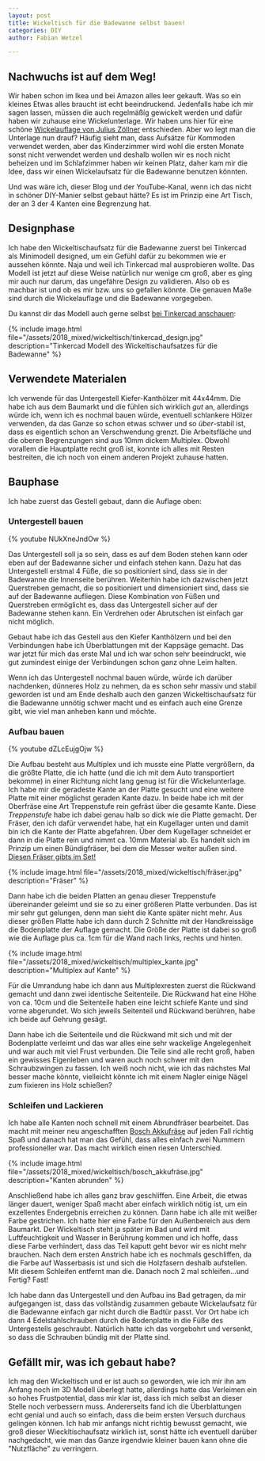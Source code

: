 ```yaml
---
layout: post
title: Wickeltisch für die Badewanne selbst bauen!
categories: DIY
author: Fabian Wetzel

---
```


## Nachwuchs ist auf dem Weg!

Wir haben schon im Ikea und bei Amazon alles leer gekauft. Was so ein kleines Etwas alles braucht ist echt beeindruckend. Jedenfalls habe ich mir sagen lassen, müssen die auch regelmäßíg gewickelt werden und dafür haben wir zuhause eine Wickelunterlage. Wir haben uns hier für eine schöne [Wickelauflage von Julius Zöllner](https://amzn.to/2OH8wSl) entschieden. Aber wo legt man die Unterlage nun drauf? Häufig sieht man, dass Aufsätze für Kommoden verwendet werden, aber das Kinderzimmer wird wohl die ersten Monate sonst nicht verwendet werden und deshalb wollen wir es noch nicht beheizen und im Schlafzimmer haben wir keinen Platz, daher kam mir die Idee, dass wir einen Wickelaufsatz für die Badewanne benutzen könnten.
<!-- more -->
Und was wäre ich, dieser Blog und der YouTube-Kanal, wenn ich das nicht in schöner DIY-Manier selbst gebaut hätte? Es ist im Prinzip eine Art Tisch, der an 3 der 4 Kanten eine Begrenzung hat.

## Designphase

Ich habe den Wickeltischaufsatz für die Badewanne zuerst bei Tinkercad als Minimodell designed, um ein Gefühl dafür zu bekommen wie er aussehen könnte. Naja und weil ich Tinkercad mal ausprobieren wollte. Das Modell ist jetzt auf diese Weise natürlich nur wenige cm groß, aber es ging mir auch nur darum, das ungefähre Design zu validieren. Also ob es machbar ist und ob es mir bzw. uns so gefallen könnte. Die genauen Maße sind durch die Wickelauflage und die Badewanne vorgegeben.

Du kannst dir das Modell auch gerne selbst [bei Tinkercad anschauen](https://www.tinkercad.com/things/6ZwW7RE8nSv):

{% include image.html file="/assets/2018_mixed/wickeltisch/tinkercad_design.jpg" description="Tinkercad Modell des Wickeltischaufsatzes für die Badewanne" %}

## Verwendete Materialen

Ich verwende für das Untergestell Kiefer-Kanthölzer mit 44x44mm. Die habe ich aus dem Baumarkt und die fühlen sich wirklich *gut* an, allerdings würde ich, wenn ich es nochmal bauen würde, eventuell schlankere Hölzer verwenden, da das Ganze so schon etwas schwer und so *über*-stabil ist, dass es eigentlich schon an Verschwendung grenzt. Die Arbeitsfläche und die oberen Begrenzungen sind aus 10mm dickem Multiplex. Obwohl vorallem die Hauptplatte recht groß ist, konnte ich alles mit Resten bestreiten, die ich noch von einem anderen Projekt zuhause hatten.

## Bauphase

Ich habe zuerst das Gestell gebaut, dann die Auflage oben:

### Untergestell bauen

{% youtube NUkXneJndOw %}

Das Untergestell soll ja so sein, dass es auf dem Boden stehen kann oder eben auf der Badewanne sicher und einfach stehen kann. Dazu hat das Untergestell erstmal 4 Füße, die so positioniert sind, dass sie in der Badewanne die Innenseite berühren. Weiterhin habe ich dazwischen jetzt Querstreben gemacht, die so positioniert und dimensioniert sind, dass sie auf der Badewanne aufliegen. Diese Kombination von Füßen und Querstreben ermöglicht es, dass das Untergestell sicher auf der Badewanne stehen kann. Ein Verdrehen oder Abrutschen ist einfach gar nicht möglich.

Gebaut habe ich das Gestell aus den Kiefer Kanthölzern und bei den Verbindungen habe ich Überblattungen mit der Kappsäge gemacht. Das war jetzt für mich das erste Mal und ich war schon sehr beeindruckt, wie gut zumindest einige der Verbindungen schon ganz ohne Leim halten.

Wenn ich das Untergestell nochmal bauen würde, würde ich darüber nachdenken, dünneres Holz zu nehmen, da es schon sehr massiv und stabil geworden ist und am Ende deshalb auch den ganzen Wickeltischaufsatz für die Badewanne unnötig schwer macht und es einfach auch eine Grenze gibt, wie viel man anheben kann und möchte.

### Aufbau bauen

{% youtube dZLcEujgOjw %}

Die Aufbau besteht aus Multiplex und ich musste eine Platte vergrößern, da die größte Platte, die ich hatte (und die ich mit dem Auto transportiert bekomme) in einer Richtung nicht lang genug ist für die Wickelunterlage. Ich habe mir die geradeste Kante an der Platte gesucht und eine weitere Platte mit einer möglichst geraden Kante dazu. In beide habe ich mit der Oberfräse eine Art Treppenstufe rein gefräst über die gesamte Kante. Diese *Treppenstufe* habe ich dabei genau halb so dick wie die Platte gemacht. Der Fräser, den ich dafür verwendet habe, hat ein Kugellager unten und damit bin ich die Kante der Platte abgefahren. Über dem Kugellager schneidet er dann in die Platte rein und nimmt ca. 10mm Material ab. Es handelt sich im Prinzip um einen Bündigfräser, bei dem die Messer weiter außen sind. [Diesen Fräser gibts im Set!](http://amzn.to/1RxnbKb)

{% include image.html file="/assets/2018_mixed/wickeltisch/fräser.jpg" description="Fräser" %}


Dann habe ich die beiden Platten an genau dieser Treppenstufe übereinander geleimt und sie so zu einer größeren Platte verbunden. Das ist mir sehr gut gelungen, denn man sieht die Kante später nicht mehr. Aus dieser größen Platte habe ich dann durch 2 Schnitte mit der Handkreissäge die Bodenplatte der Auflage gemacht. Die Größe der Platte ist dabei so groß wie die Auflage plus ca. 1cm für die Wand nach links, rechts und hinten.

{% include image.html file="/assets/2018_mixed/wickeltisch/multiplex_kante.jpg" description="Multiplex auf Kante" %}

Für die Umrandung habe ich dann aus Multiplexresten zuerst die Rückwand gemacht und dann zwei identische Seitenteile. Die Rückwand hat eine Höhe von ca. 10cm und die Seitenteile haben eine leicht schiefe Kante und sind vorne abgerundet. Wo sich jeweils Seitenteil und Rückwand berühren, habe ich beide auf Gehrung gesägt.

Dann habe ich die Seitenteile und die Rückwand mit sich und mit der Bodenplatte verleimt und das war alles eine sehr wackelige Angelegenheit und war auch mit viel Frust verbunden. Die Teile sind alle recht groß, haben ein gewisses Eigenleben und waren auch noch schwer mit den Schraubzwingen zu fassen. Ich weiß noch nicht, wie ich das nächstes Mal besser mache könnte, vielleicht könnte ich mit einem Nagler einige Nägel zum fixieren ins Holz schießen?

### Schleifen und Lackieren

Ich habe alle Kanten noch schnell mit einem Abrundfräser bearbeitet. Das macht mit meiner neu angeschafften [Bosch Akkufräse](https://amzn.to/2LX898t) auf jeden Fall richtig Spaß und danach hat man das Gefühl, dass alles einfach zwei Nummern professioneller war. Das macht wirklich einen riesen Unterschied.

{% include image.html file="/assets/2018_mixed/wickeltisch/bosch_akkufräse.jpg" description="Kanten abrunden" %}

Anschließend habe ich alles ganz brav geschliffen. Eine Arbeit, die etwas länger dauert, weniger Spaß macht aber einfach wirklich nötig ist, um ein exzellentes Endergebnis erreichen zu können. Dann habe ich alle mit weißer Farbe gestrichen. Ich hatte hier eine Farbe für den Außenbereich aus dem Baumarkt. Der Wickeltisch steht ja später im Bad und wird mit Luftfeuchtigkeit und Wasser in Berührung kommen und ich hoffe, dass diese Farbe verhindert, dass das Teil kaputt geht bevor wir es nicht mehr brauchen. Nach dem ersten Anstrich habe ich es nochmals geschliffen, da die Farbe auf Wasserbasis ist und sich die Holzfasern deshalb aufstellen. Mit diesem Schleifen entfernt man die. Danach noch 2 mal schleifen...und Fertig? Fast!

Ich habe dann das Untergestell und den Aufbau ins Bad getragen, da mir aufgegangen ist, dass das vollständig zusammen gebaute Wickelaufsatz für die Badewanne einfach gar nicht durch die Badtür passt. Vor Ort habe ich dann 4 Edelstahlschrauben durch die Bodenplatte in die Füße des Untergestells geschraubt. Natürlich hatte ich das vorgebohrt und versenkt, so dass die Schrauben bündig mit der Platte sind.

## Gefällt mir, was ich gebaut habe?

Ich mag den Wickeltisch und er ist auch so geworden, wie ich mir ihn am Anfang noch im 3D Modell überlegt hatte, allerdings hatte das Verleimen ein so hohes Frustpotential, dass mir klar ist, dass ich mich selbst an dieser Stelle noch verbessern muss. Andererseits fand ich die Überblattungen echt genial und auch so einfach, dass die beim ersten Versuch durchaus gelingen können. Ich hab mir anfangs nicht richtig bewusst gemacht, wie groß dieser Wieckltischaufsatz wirklich ist, sonst hätte ich eventuell darüber nachgedacht, wie man das Ganze irgendwie kleiner bauen kann ohne die "Nutzfläche" zu verringern.